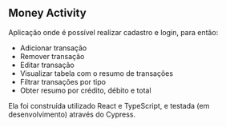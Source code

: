 ## Money Activity

Aplicação onde é possível realizar cadastro e login, para então:

- Adicionar transação
- Remover transação
- Editar transação
- Visualizar tabela com o resumo de transações
- Filtrar transações por tipo
- Obter resumo por crédito, débito e total

Ela foi construída utilizado React e TypeScript, e testada (em desenvolvimento) através do Cypress.